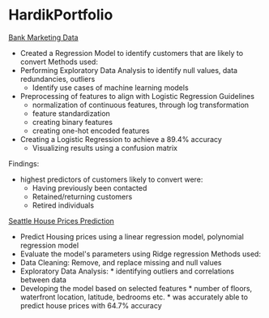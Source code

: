 # HardikPortfolio

[Bank Marketing Data](https://github.com/HardikZala/Data-Analysis/blob/main/Bank_conversion_predictive_model.ipynb) 
* Created a Regression Model to identify customers that are likely to convert
Methods used:
* Performing Exploratory Data Analysis to identify null values, data redundancies, outliers
    * Identify use cases of machine learning models
* Preprocessing of features to align with Logistic Regression Guidelines
  * normalization of continuous features, through log transformation
  * feature standardization
  * creating binary features
  * creating one-hot encoded features
* Creating a Logistic Regression to achieve a 89.4% accuracy
  * Visualizing results using a confusion matrix 

Findings: 
  * highest predictors of customers likely to convert were:
      * Having previously been contacted
      * Retained/returning customers
      * Retired individuals

[Seattle House Prices Prediction]('https://github.com/HardikZala/Data-Analysis/blob/main/Model_Testing_and_Refinement.ipynb')
* Predict Housing prices using a linear regression model, polynomial regression model
* Evaluate the model's parameters using Ridge regression 
Methods used: 
* Data Cleaning: Remove, and replace missing and null values
* Exploratory Data Analysis: 
      * identifying outliers and correlations between data
* Developing the model based on selected features
      * number of floors, waterfront location, latitude, bedrooms etc.
      * was accurately able to predict house prices with 64.7% accuracy
